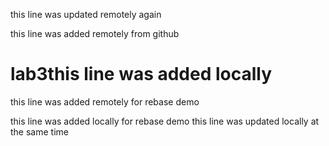 this line was updated remotely again

this line was added remotely from github
# lab3this line was added locally
this line was added remotely for rebase demo

this line was added locally for rebase demo
this line was updated locally at the same time
